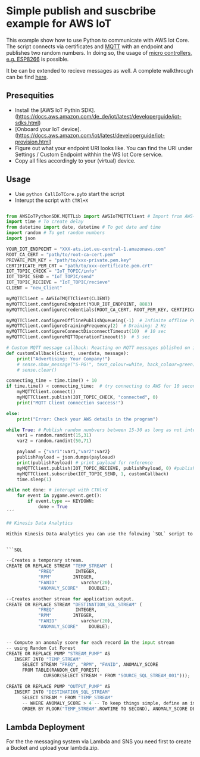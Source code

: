 # Simple publish and suscbribe example for AWS IoT

This example show how to use Python to communicate with AWS Iot Core. The script connects via certificates and [MQTT](http://mqtt.org) with an endpoint and publishes two random numbers. In doing so, the usage of [micro controllers, e.g. ESP8266](https://github.com/debsahu/ESP-MQTT-AWS-IoT-Core) is possible.

It be can be extended to recieve messages as well. A complete walkthrough can be find [here](https://docs.aws.amazon.com/iot/latest/developerguide/iot-gs.html).

## Presequities

* Install the [AWS IoT Pythin SDK].(https://docs.aws.amazon.com/de_de/iot/latest/developerguide/iot-sdks.html)
* [Onboard your IoT device].(https://docs.aws.amazon.com/iot/latest/developerguide/iot-provision.html)
* Figure out what your endpoint URI looks like. You can find the URI under Settings / Custom Endpoint withhin the WS Iot Core service.
* Copy all files accordingly to your (virtual) device.

## Usage

* Use `python CallIoTCore.py`to start the script
* Interupt the script with `CTRl+X`

```python

from AWSIoTPythonSDK.MQTTLib import AWSIoTMQTTClient # Import from AWS-IoT Library
import time # To create delay
from datetime import date, datetime # To get date and time
import random # To get random numbers
import json

YOUR_IOT_ENDPOINT = "XXX-ats.iot.eu-central-1.amazonaws.com"
ROOT_CA_CERT = "path/to/root-ca-cert.pem"
PRIVATE_PEM_KEY = "path/to/xxx-private.pem.key"
CERTIFICATE_PEM_CRT = "path/to/xxx-certificate.pem.crt"
IOT_TOPIC_CHECK = "IoT_TOPIC/info"
IOT_TOPIC_SEND = "IoT_TOPIC/send"
IOT_TOPIC_RECIEVE = "IoT_TOPIC/recieve"
CLIENT = "new_Client"

myMQTTClient = AWSIoTMQTTClient(CLIENT)
myMQTTClient.configureEndpoint(YOUR_IOT_ENDPOINT, 8883)
myMQTTClient.configureCredentials(ROOT_CA_CERT, ROOT_PEM_KEY, CERTIFICATE_PEM_CRT)

myMQTTClient.configureOfflinePublishQueueing(-1)  # Infinite offline Publish queueing
myMQTTClient.configureDrainingFrequency(2)  # Draining: 2 Hz
myMQTTClient.configureConnectDisconnectTimeout(10)  # 10 sec
myMQTTClient.configureMQTTOperationTimeout(5)  # 5 sec

# Custom MQTT message callback: Reacting on MQTT messages pblished on iot_test/send
def customCallback(client, userdata, message):
    print("Advertising: Your Company!")
    # sense.show_message("S-PG!", text_colour=white, back_colour=green)
    # sense.clear()

connecting_time = time.time() + 10
if time.time() < connecting_time:  # try connecting to AWS for 10 seconds
    myMQTTClient.connect()
    myMQTTClient.publish(IOT_TOPIC_CHECK, "connected", 0)
    print("MQTT Client connection success!")

else:
    print("Error: Check your AWS details in the program")

while True: # Publish random numbvers between 15-30 as long as not interupted
    var1 = random.randint(15,31)
    var2 = random.randint(50,71)

    payload = {"var1":var1,"var2":var2}
    publishPayload = json.dumps(payloaud)
    print(publishPayload) # print payload for reference
    myMQTTClient.publish(IOT_TOPIC_RECIEVE, publishPayload, 0) #publish the payload
    myMQTTClient.subscribe(IOT_TOPIC_SEND, 1, customCallback)
    time.sleep(1)

while not done: # interupt with CTRl+X
    for event in pygame.event.get():
        if event.type == KEYDOWN:
            done = True
´´´

## Kinesis Data Analytics

Within Kinesis Data Analytics you can use the folowing `SQL` script to analyse your streaming dta on the fly. For examyple, you can use it to call the [Random Cut Forest Algorithm](https://docs.aws.amazon.com/sagemaker/latest/dg/randomcutforest.html) to detect anomalies.


```SQL

--Creates a temporary stream.
CREATE OR REPLACE STREAM "TEMP_STREAM" (
	        "FREQ"        INTEGER,
	        "RPM"        INTEGER,
	        "FANID"         varchar(20),
	        "ANOMALY_SCORE"    DOUBLE);

--Creates another stream for application output.	        
CREATE OR REPLACE STREAM "DESTINATION_SQL_STREAM" (
	        "FREQ"        INTEGER,
	        "RPM"        INTEGER,
	        "FANID"         varchar(20),
	        "ANOMALY_SCORE"    DOUBLE);


-- Compute an anomaly score for each record in the input stream
-- using Random Cut Forest
CREATE OR REPLACE PUMP "STREAM_PUMP" AS 
   INSERT INTO "TEMP_STREAM"
      SELECT STREAM "FREQ", "RPM", "FANID", ANOMALY_SCORE 
      FROM TABLE(RANDOM_CUT_FOREST(
              CURSOR(SELECT STREAM * FROM "SOURCE_SQL_STREAM_001")));

CREATE OR REPLACE PUMP "OUTPUT_PUMP" AS 
   INSERT INTO "DESTINATION_SQL_STREAM"
      SELECT STREAM * FROM "TEMP_STREAM"
      -- WHERE ANOMALY_SCORE > 4 -- To keep things simple, define an important anomaly as an item with an ANOMALY_SCORE greater than 4
      ORDER BY FLOOR("TEMP_STREAM".ROWTIME TO SECOND), ANOMALY_SCORE DESC;

```

## Lambda Deployment

For the the messaging system via Lambda and SNS you need first to create a Bucket and upload your lambda.zip.

